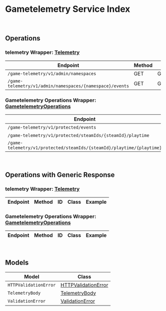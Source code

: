 # Gametelemetry Service Index

&nbsp;

## Operations

### telemetry Wrapper:  [Telemetry](../../apis/AccelByte.Sdk.Api.Gametelemetry/Wrapper/Telemetry.cs)
| Endpoint | Method | ID | Class | Example |
|---|---|---|---|---|
| `/game-telemetry/v1/admin/namespaces` | GET | GetNamespacesGameTelemetryV1AdminNamespacesGet | [GetNamespacesGameTelemetryV1AdminNamespacesGet](../../apis/AccelByte.Sdk.Api.Gametelemetry/Operation/Telemetry/GetNamespacesGameTelemetryV1AdminNamespacesGet.cs) | [GetNamespacesGameTelemetryV1AdminNamespacesGet](../../samples/AccelByte.Sdk.Sample.Cli/ApiCommand/Gametelemetry/Telemetry/GetNamespacesGameTelemetryV1AdminNamespacesGet.cs) |
| `/game-telemetry/v1/admin/namespaces/{namespace}/events` | GET | GetEventsGameTelemetryV1AdminNamespacesNamespaceEventsGet | [GetEventsGameTelemetryV1AdminNamespacesNamespaceEventsGet](../../apis/AccelByte.Sdk.Api.Gametelemetry/Operation/Telemetry/GetEventsGameTelemetryV1AdminNamespacesNamespaceEventsGet.cs) | [GetEventsGameTelemetryV1AdminNamespacesNamespaceEventsGet](../../samples/AccelByte.Sdk.Sample.Cli/ApiCommand/Gametelemetry/Telemetry/GetEventsGameTelemetryV1AdminNamespacesNamespaceEventsGet.cs) |

### Gametelemetry Operations Wrapper:  [GametelemetryOperations](../../apis/AccelByte.Sdk.Api.Gametelemetry/Wrapper/GametelemetryOperations.cs)
| Endpoint | Method | ID | Class | Example |
|---|---|---|---|---|
| `/game-telemetry/v1/protected/events` | POST | ProtectedSaveEventsGameTelemetryV1ProtectedEventsPost | [ProtectedSaveEventsGameTelemetryV1ProtectedEventsPost](../../apis/AccelByte.Sdk.Api.Gametelemetry/Operation/GametelemetryOperations/ProtectedSaveEventsGameTelemetryV1ProtectedEventsPost.cs) | [ProtectedSaveEventsGameTelemetryV1ProtectedEventsPost](../../samples/AccelByte.Sdk.Sample.Cli/ApiCommand/Gametelemetry/GametelemetryOperations/ProtectedSaveEventsGameTelemetryV1ProtectedEventsPost.cs) |
| `/game-telemetry/v1/protected/steamIds/{steamId}/playtime` | GET | ProtectedGetPlaytimeGameTelemetryV1ProtectedSteamIdsSteamIdPlaytimeGet | [ProtectedGetPlaytimeGameTelemetryV1ProtectedSteamIdsSteamIdPlaytimeGet](../../apis/AccelByte.Sdk.Api.Gametelemetry/Operation/GametelemetryOperations/ProtectedGetPlaytimeGameTelemetryV1ProtectedSteamIdsSteamIdPlaytimeGet.cs) | [ProtectedGetPlaytimeGameTelemetryV1ProtectedSteamIdsSteamIdPlaytimeGet](../../samples/AccelByte.Sdk.Sample.Cli/ApiCommand/Gametelemetry/GametelemetryOperations/ProtectedGetPlaytimeGameTelemetryV1ProtectedSteamIdsSteamIdPlaytimeGet.cs) |
| `/game-telemetry/v1/protected/steamIds/{steamId}/playtime/{playtime}` | PUT | ProtectedUpdatePlaytimeGameTelemetryV1ProtectedSteamIdsSteamIdPlaytimePlaytimePut | [ProtectedUpdatePlaytimeGameTelemetryV1ProtectedSteamIdsSteamIdPlaytimePlaytimePut](../../apis/AccelByte.Sdk.Api.Gametelemetry/Operation/GametelemetryOperations/ProtectedUpdatePlaytimeGameTelemetryV1ProtectedSteamIdsSteamIdPlaytimePlaytimePut.cs) | [ProtectedUpdatePlaytimeGameTelemetryV1ProtectedSteamIdsSteamIdPlaytimePlaytimePut](../../samples/AccelByte.Sdk.Sample.Cli/ApiCommand/Gametelemetry/GametelemetryOperations/ProtectedUpdatePlaytimeGameTelemetryV1ProtectedSteamIdsSteamIdPlaytimePlaytimePut.cs) |


&nbsp;

## Operations with Generic Response

### telemetry Wrapper:  [Telemetry](../../apis/AccelByte.Sdk.Api.Gametelemetry/Wrapper/Telemetry.cs)
| Endpoint | Method | ID | Class | Example |
|---|---|---|---|---|

### Gametelemetry Operations Wrapper:  [GametelemetryOperations](../../apis/AccelByte.Sdk.Api.Gametelemetry/Wrapper/GametelemetryOperations.cs)
| Endpoint | Method | ID | Class | Example |
|---|---|---|---|---|


&nbsp;

## Models

| Model | Class |
|---|---|
| `HTTPValidationError` | [HTTPValidationError](../../apis/AccelByte.Sdk.Api.Gametelemetry/Model/HTTPValidationError.cs) |
| `TelemetryBody` | [TelemetryBody](../../apis/AccelByte.Sdk.Api.Gametelemetry/Model/TelemetryBody.cs) |
| `ValidationError` | [ValidationError](../../apis/AccelByte.Sdk.Api.Gametelemetry/Model/ValidationError.cs) |

